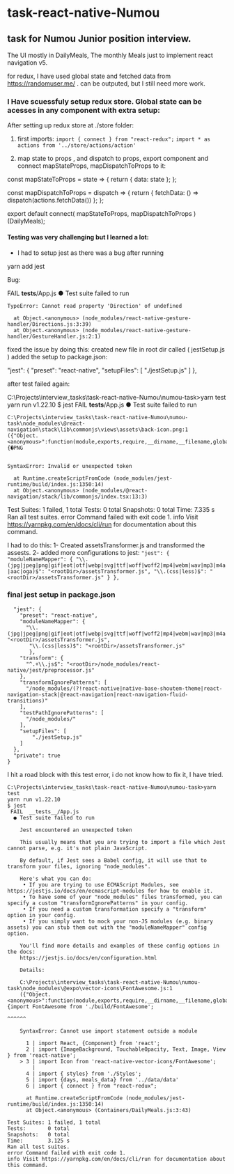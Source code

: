 # task-react-native-Numou
## task for Numou Junior position interview.


The UI mostly in DailyMeals, The monthly Meals just to implement react navigation v5. 

for redux, I have used global state and fetched data from https://randomuser.me/ . can be outputed, but I still need more work.
### I Have scuessfuly setup redux store. Global state can be acesses in any component with extra setup:
After setting up redux store at ./store folder: 
1) first imports:
``` import { connect } from "react-redux"; ```
``` import * as actions from '../store/actions/action' ```

2) map state to props , and dispatch to props, export component and connect mapStateProps, mapDispatchToProps to it:

const mapStateToProps = state => {
  return {
    data:  state
  };
};

const mapDispatchToProps = dispatch => {
  return {
    fetchData: () => dispatch(actions.fetchData())
  };
};

export default connect(
  mapStateToProps,
  mapDispatchToProps
)(DailyMeals); 


#### Testing was very challenging but I learned a lot:

- I had to setup jest as there was a bug after running

yarn add jest 

Bug: 

FAIL  __tests__/App.js
  ● Test suite failed to run

    TypeError: Cannot read property 'Direction' of undefined

      at Object.<anonymous> (node_modules/react-native-gesture-handler/Directions.js:3:39)
      at Object.<anonymous> (node_modules/react-native-gesture-handler/GestureHandler.js:2:1)
      
      
fixed the issue by doing this:
created new file in root dir called ( jestSetup.js )
added the setup to package.json:

  "jest": {
    "preset": "react-native",
    "setupFiles": [
        "./jestSetup.js"
    ]
  },
 
 
 after test failed again:
 
 C:\Projects\interview_tasks\task-react-native-Numou\numou-task>yarn test
yarn run v1.22.10
$ jest
 FAIL  __tests__/App.js
  ● Test suite failed to run

    C:\Projects\interview_tasks\task-react-native-Numou\numou-task\node_modules\@react-navigation\stack\lib\commonjs\views\assets\back-icon.png:1
    ({"Object.<anonymous>":function(module,exports,require,__dirname,__filename,global,jest){�PNG


    SyntaxError: Invalid or unexpected token

      at Runtime.createScriptFromCode (node_modules/jest-runtime/build/index.js:1350:14)
      at Object.<anonymous> (node_modules/@react-navigation/stack/lib/commonjs/index.tsx:13:3)

Test Suites: 1 failed, 1 total
Tests:       0 total
Snapshots:   0 total
Time:        7.335 s
Ran all test suites.
error Command failed with exit code 1.
info Visit https://yarnpkg.com/en/docs/cli/run for documentation about this command.


I had to do this:
1- Created assetsTransformer.js and transformed the assests.
2- added more configurations to jest:
```"jest": { "moduleNameMapper": { "\\.(jpg|jpeg|png|gif|eot|otf|webp|svg|ttf|woff|woff2|mp4|webm|wav|mp3|m4a|aac|oga)$": "<rootDir>/assetsTransformer.js", "\\.(css|less)$": "<rootDir>/assetsTransformer.js" } },```


### final jest setup in package.json
```
  "jest": {
    "preset": "react-native",
    "moduleNameMapper": { 
      "\\.(jpg|jpeg|png|gif|eot|otf|webp|svg|ttf|woff|woff2|mp4|webm|wav|mp3|m4a|aac|oga)$": "<rootDir>/assetsTransformer.js",
       "\\.(css|less)$": "<rootDir>/assetsTransformer.js"
       },
    "transform": {
      "^.+\\.js$": "<rootDir>/node_modules/react-native/jest/preprocessor.js"
    },
    "transformIgnorePatterns": [
      "/node_modules/(?!react-native|native-base-shoutem-theme|react-navigation-stack|@react-navigation|react-navigation-fluid-transitions)"
    ],
    "testPathIgnorePatterns": [
      "/node_modules/"
    ],
    "setupFiles": [
        "./jestSetup.js"
    ]
  },
  "private": true
}
```


  
I hit a road block with this test error, i do not know how to fix it, I have tried.

```
C:\Projects\interview_tasks\task-react-native-Numou\numou-task>yarn test
yarn run v1.22.10
$ jest
 FAIL  __tests__/App.js
  ● Test suite failed to run

    Jest encountered an unexpected token

    This usually means that you are trying to import a file which Jest cannot parse, e.g. it's not plain JavaScript.

    By default, if Jest sees a Babel config, it will use that to transform your files, ignoring "node_modules".

    Here's what you can do:
     • If you are trying to use ECMAScript Modules, see https://jestjs.io/docs/en/ecmascript-modules for how to enable it.
     • To have some of your "node_modules" files transformed, you can specify a custom "transformIgnorePatterns" in your config.
     • If you need a custom transformation specify a "transform" option in your config.
     • If you simply want to mock your non-JS modules (e.g. binary assets) you can stub them out with the "moduleNameMapper" config option.

    You'll find more details and examples of these config options in the docs:
    https://jestjs.io/docs/en/configuration.html

    Details:

    C:\Projects\interview_tasks\task-react-native-Numou\numou-task\node_modules\@expo\vector-icons\FontAwesome.js:1
    ({"Object.<anonymous>":function(module,exports,require,__dirname,__filename,global,jest){import FontAwesome from './build/FontAwesome';
                                                                                             ^^^^^^

    SyntaxError: Cannot use import statement outside a module

      1 | import React, {Component} from 'react';
      2 | import {ImageBackground, TouchableOpacity, Text, Image, View } from 'react-native';
    > 3 | import Icon from 'react-native-vector-icons/FontAwesome';
        |                                           ^
      4 | import { styles} from './Styles';
      5 | import {days, meals_data} from '../data/data'
      6 | import { connect } from "react-redux";

      at Runtime.createScriptFromCode (node_modules/jest-runtime/build/index.js:1350:14)
      at Object.<anonymous> (Containers/DailyMeals.js:3:43)

Test Suites: 1 failed, 1 total
Tests:       0 total
Snapshots:   0 total
Time:        3.125 s
Ran all test suites.
error Command failed with exit code 1.
info Visit https://yarnpkg.com/en/docs/cli/run for documentation about this command.


```


